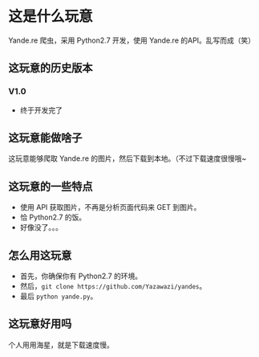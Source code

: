 # 这是什么玩意
Yande.re 爬虫，采用 Python2.7 开发，使用 Yande.re 的API。乱写而成（笑）
## 这玩意的历史版本
### V1.0
* 终于开发完了
## 这玩意能做啥子
这玩意能够爬取 Yande.re 的图片，然后下载到本地。（不过下载速度很慢哦~
## 这玩意的一些特点
* 使用 API 获取图片，不再是分析页面代码来 GET 到图片。
* 恰 Python2.7 的饭。
* 好像没了。。。
## 怎么用这玩意
* 首先，你确保你有 Python2.7 的环境。
* 然后，`git clone https://github.com/Yazawazi/yandes`。
* 最后 `python yande.py`。
## 这玩意好用吗
个人用用海星，就是下载速度慢。
